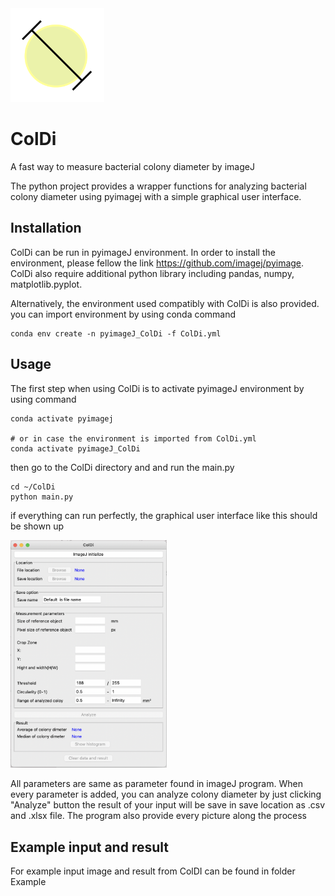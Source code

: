 <img src="https://github.com/PandoraArc/ColDi/blob/main/ColDi/ColDi_logo.png" width="150">

# ColDi
A fast way to measure bacterial colony diameter by imageJ


The python project provides a wrapper functions for analyzing bacterial colony diameter using pyimagej with a simple graphical user interface.

## Installation
ColDi can be run in pyimageJ environment. In order to install the environment, please fellow the link https://github.com/imagej/pyimage.
ColDi also require additional python library including pandas, numpy, matplotlib.pyplot.

Alternatively, the environment used compatibly with ColDi is also provided. you can import environment by using conda command

```
conda env create -n pyimageJ_ColDi -f ColDi.yml
```

## Usage
The first step when using ColDi is to activate pyimageJ environment by using command 

```
conda activate pyimagej

# or in case the environment is imported from ColDi.yml
conda activate pyimageJ_ColDi
```

then go to the ColDi directory and and run the main.py

```
cd ~/ColDi
python main.py
```
if everything can run perfectly, the graphical user interface like this should be shown up

<img src="https://github.com/PandoraArc/ColDi/blob/main/ColDi_userinterface.png" width="250">

All parameters are same as parameter found in imageJ program. When every parameter is added, you can analyze colony diameter by just clicking "Analyze" button
the result of your input will be save in save location as .csv and .xlsx file. The program also provide every picture along the process

## Example input and result

For example input image and result from ColDI can be found in folder Example
